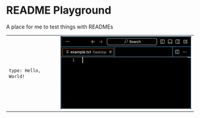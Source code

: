 # README Playground

A place for me to test things with READMEs


<table>
    <tr>
        <td>
            <pre><code>type: Hello, World!</code></pre>
        </td>
        <td><img src="./assets/01-hello-world.gif"></td>
    </tr>
</table>

